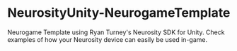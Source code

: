 # NeurosityUnity-NeurogameTemplate
Neurogame Template using Ryan Turney's Neurosity SDK for Unity. Check examples of how your Neurosity device can easily be used in-game.
